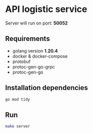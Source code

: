 # API logistic service
Server will run on port: **50052**

## Requirements

- golang version **1.20.4**
- docker & docker-compose
- protobuf
- protoc-gen-go-grpc
- protoc-gen-go

## Installation dependencies
```bash
go mod tidy
```

## Run

```bash
make server
```